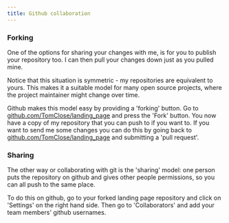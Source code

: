 ```yaml
---
title: Github collaboration
---
```


### Forking

One of the options for sharing your changes with me, is for you to publish your repository too. I can then pull your changes down just as you pulled mine.

Notice that this situation is symmetric - my repositories are equivalent to yours. This makes it a suitable model for many open source projects, where the project maintainer might change over time.

Github makes this model easy by 
providing a 'forking' button. Go to [github.com/TomClose/landing_page](github.com/TomClose/landing_page) and press the 'Fork' button. You now have a copy of my repository that you can push to if you want to. If you want to send me some changes you can do this by going back to [github.com/TomClose/landing_page](github.com/TomClose/landing_page) and submitting a 'pull request'.

### Sharing

The other way or collaborating with git is the 'sharing' model: one person puts the repository on github and gives other people permissions, so you can all push to the same place.

To do this on github, go to your forked landing page repository and click on 'Settings' on the right hand side. Then go to 'Collaborators' and add your team members' github usernames. 

